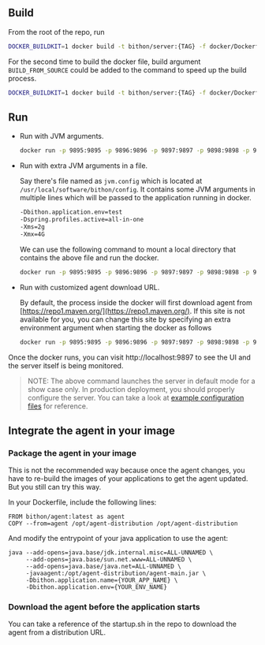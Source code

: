 <!--
  ~
  ~ Copyright 2020 bithon.org
  ~
  ~ Licensed under the Apache License, Version 2.0 (the "License");
  ~ you may not use this file except in compliance with the License.
  ~ You may obtain a copy of the License at
  ~
  ~     http://www.apache.org/licenses/LICENSE-2.0
  ~
  ~ Unless required by applicable law or agreed to in writing, software
  ~ distributed under the License is distributed on an "AS IS" BASIS,
  ~ WITHOUT WARRANTIES OR CONDITIONS OF ANY KIND, either express or implied.
  ~ See the License for the specific language governing permissions and
  ~ limitations under the License.
  ~
  -->

## Build

From the root of the repo, run 

```bash
DOCKER_BUILDKIT=1 docker build -t bithon/server:{TAG} -f docker/Dockerfile-server .
```

For the second time to build the docker file, build argument `BUILD_FROM_SOURCE` could be added to the command to speed up the build process.
```bash
DOCKER_BUILDKIT=1 docker build -t bithon/server:{TAG} -f docker/Dockerfile-server --build-arg BUILD_FROM_SOURCE=false .
```

## Run

- Run with JVM arguments.
    ```bash
    docker run -p 9895:9895 -p 9896:9896 -p 9897:9897 -p 9898:9898 -p 9899:9899 -e JAVA_OPTS="-Xmx4g -Dbithon.application.env=test -Dspring.profiles.active=all-in-one" -itd bithon/server:{TAG} 
    ```

- Run with extra JVM arguments in a file.

    Say there's file named as `jvm.config` which is located at `/usr/local/software/bithon/config`. 
    It contains some JVM arguments in multiple lines which will be passed to the application running in docker.

    ```bash
    -Dbithon.application.env=test
    -Dspring.profiles.active=all-in-one
    -Xms=2g
    -Xmx=4G
    ```
    We can use the following command to mount a local directory that contains the above file and run the docker.
    ```bash
    docker run -p 9895:9895 -p 9896:9896 -p 9897:9897 -p 9898:9898 -p 9899:9899 -v /usr/local/software/bithon/config:/opt/shared/conf -itd bithon/server:{TAG} 
    ```
  
- Run with customized agent download URL.
  
    By default, the process inside the docker will first download agent from [https://repo1.maven.org/](https://repo1.maven.org/).
    If this site is not available for you, you can change this site by specifying an extra environment argument when starting the docker as follows 
    ```bash
    docker run -p 9895:9895 -p 9896:9896 -p 9897:9897 -p 9898:9898 -p 9899:9899 -e AGENT_URI="YOUR_AGENT_URI" -e JAVA_OPTS="-Dbithon.application.env=test -Dspring.profiles.active=all-in-one" -itd bithon/server:{TAG} 
    ```
  
Once the docker runs, you can visit http://localhost:9897 to see the UI and the server itself is being monitored.

> NOTE:
> The above command launches the server in default mode for a show case only.
> In production deployment, you should properly configure the server.
> You can take a look at [example configuration files](../server/server-starter/src/main/resources) for reference.

## Integrate the agent in your image

### Package the agent in your image

This is not the recommended way because once the agent changes,
you have to re-build the images of your applications to get the agent updated.
But you still can try this way.

In your Dockerfile, include the following lines:

```
FROM bithon/agent:latest as agent
COPY --from=agent /opt/agent-distribution /opt/agent-distribution
```

And modify the entrypoint of your java application to use the agent:
```
java --add-opens=java.base/jdk.internal.misc=ALL-UNNAMED \
     --add-opens=java.base/sun.net.www=ALL-UNNAMED \
     --add-opens=java.base/java.net=ALL-UNNAMED \
     -javaagent:/opt/agent-distribution/agent-main.jar \
     -Dbithon.application.name={YOUR_APP_NAME} \
     -Dbithon.application.env={YOUR_ENV_NAME}
```

### Download the agent before the application starts

You can take a reference of the startup.sh in the repo to download the agent from a distribution URL.